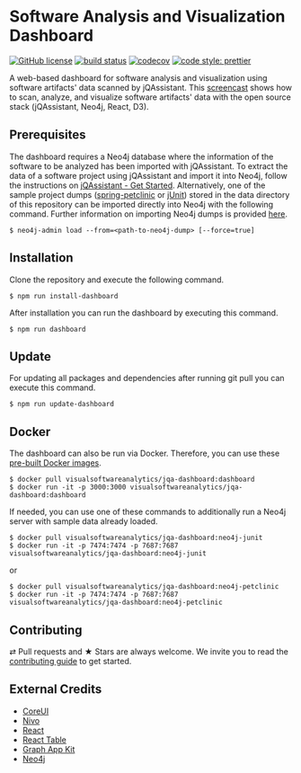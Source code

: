 # Software Analysis and Visualization Dashboard #

[![GitHub license](https://img.shields.io/badge/License-Apache%202.0-blue.svg)](https://github.com/softvis-research/jqa-dashboard/blob/master/LICENSE)
[![build status](https://travis-ci.com/softvis-research/jqa-dashboard.svg)](https://travis-ci.com/softvis-research/jqa-dashboard)
[![codecov](https://codecov.io/gh/softvis-research/jqa-dashboard/branch/master/graph/badge.svg)](https://codecov.io/gh/softvis-research/jqa-dashboard)
[![code style: prettier](https://img.shields.io/badge/code_style-prettier-ff69b4.svg)](https://github.com/prettier/prettier)

A web-based dashboard for software analysis and visualization using software artifacts' data scanned by jQAssistant. This [screencast](https://youtu.be/LebVqfzQ_KE) shows how to scan, analyze, and visualize software artifacts' data with the open source stack (jQAssistant, Neo4j, React, D3).

## Prerequisites ##

The dashboard requires a Neo4j database where the information of the software to be analyzed has been imported with jQAssistant.
To extract the data of a software project using jQAssistant and import it into Neo4j, follow the instructions on [jQAssistant - Get Started](https://jqassistant.org/get-started/). Alternatively, one of the sample project dumps ([spring-petclinic](https://github.com/buschmais/spring-petclinic/tree/master) or [jUnit](https://github.com/jqassistant-demo/junit4/tree/jqassistant/vissoft-2018)) stored in the data directory of this repository can be imported directly into Neo4j with the following command. Further information on importing Neo4j dumps is provided [here](https://neo4j.com/docs/operations-manual/current/tools/dump-load/).

```
$ neo4j-admin load --from=<path-to-neo4j-dump> [--force=true]
```

## Installation ##

Clone the repository and execute the following command.

```
$ npm run install-dashboard
```

After installation you can run the dashboard by executing this command.

```
$ npm run dashboard
```

## Update ##

For updating all packages and dependencies after running git pull you can execute this command.

```
$ npm run update-dashboard
```

## Docker ##

The dashboard can also be run via Docker. Therefore, you can use these [pre-built Docker images](https://hub.docker.com/r/visualsoftwareanalytics/jqa-dashboard/tags/).

```
$ docker pull visualsoftwareanalytics/jqa-dashboard:dashboard
$ docker run -it -p 3000:3000 visualsoftwareanalytics/jqa-dashboard:dashboard
```

If needed, you can use one of these commands to additionally run a Neo4j server with sample data already loaded.

```
$ docker pull visualsoftwareanalytics/jqa-dashboard:neo4j-junit
$ docker run -it -p 7474:7474 -p 7687:7687 visualsoftwareanalytics/jqa-dashboard:neo4j-junit
```

or

```
$ docker pull visualsoftwareanalytics/jqa-dashboard:neo4j-petclinic
$ docker run -it -p 7474:7474 -p 7687:7687 visualsoftwareanalytics/jqa-dashboard:neo4j-petclinic
```


## Contributing ##

⇄ Pull requests and ★ Stars are always welcome. We invite you to read the [contributing guide](CONTRIBUTING.md) to get started.

## External Credits ##

* [CoreUI](https://github.com/coreui/coreui-free-react-admin-template)
* [Nivo](https://github.com/plouc/nivo)
* [React](https://github.com/facebook/react)
* [React Table](https://github.com/react-tools/react-table)
* [Graph App Kit](https://github.com/neo4j-apps/graph-app-kit)
* [Neo4j](https://github.com/neo4j/neo4j)
